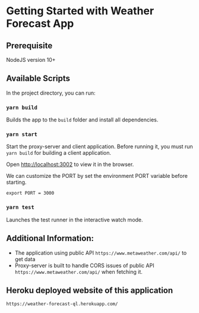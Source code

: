 # Getting Started with Weather Forecast App

## Prerequisite

NodeJS version 10+

## Available Scripts

In the project directory, you can run:

### `yarn build`

Builds the app to the `build` folder and install all dependencies.

### `yarn start`

Start the proxy-server and client application. Before running it, you must run `yarn build` for building a client application.

Open [http://localhost:3002](http://localhost:3002) to view it in the browser.

We can customize the PORT by set the environment PORT variable before starting.

```
export PORT = 3000
```

### `yarn test`

Launches the test runner in the interactive watch mode.

## Additional Information:
- The application using public API `https://www.metaweather.com/api/` to get data
- Proxy-server is built to handle CORS issues of public API `https://www.metaweather.com/api/` when fetching it.

## Heroku deployed website of this application
```https://weather-forecast-ql.herokuapp.com/``` 
